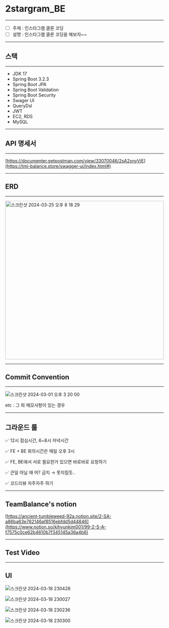 # 2stargram_BE
-----
- [ ]  주제 : 인스타그램 클론 코딩
- [ ]  설명 : 인스타그램 클론 코딩을 해보자~~

-----
## 스택
-----

- JDK 17
- Spring Boot 3.2.3
- Spring Boot JPA
- Spring Boot Validation
- Spring Boot Security
- Swager UI
- QueryDsl
- JWT
- EC2, RDS
- MySQL


-----
## API 명세서
-----

[https://documenter.getpostman.com/view/33070046/2sA2xnyVjE](https://tmi-balance.store/swagger-ui/index.html#)

-----
## ERD
-----

<img width="504" alt="스크린샷 2024-03-25 오후 8 18 29" src="https://github.com/hh99-clone-team2/2nstargram_BE/assets/84234028/094fd06a-4f41-4e69-9ce0-a64426c70cd6">

-----
## Commit Convention

-----
 
![스크린샷 2024-03-01 오후 3 20 00](https://github.com/yuha00e/spring-lv3/assets/157681548/1fecc129-c6c1-4611-8630-6443d1ff7caa)
 
etc : 그 외 메모사항이 있는 경우

 -----
그라운드 룰
 -----

✅ 12시 점심시간, 6~8시 저녁시간

✅ FE + BE 회의시간은 매일 오후 3시

✅ FE, BE에서 서로 필요한거 있으면 바로바로 요청하기

✅ 큰일 아닐 때 어? 금지 → 못지킬듯..

✅ 코드리뷰 자주자주 하기

 -----
TeamBalance's notion
 -----

[https://ancient-tumbleweed-92a.notion.site/2-SA-a86ba63e762146af8516ebfdd5d44846](https://www.notion.so/kihyunkim001/99-2-S-A-f7575c0ce62b4610b7f345145a36a4b6)

 -----
 Test Video
 -----
 
 

  -----
 UI
 -----

 ![스크린샷 2024-03-18 230428](https://github.com/yuha00e/TeamBalance-BE/assets/157124813/c27e3ebe-05e6-40a4-88b2-32d567deda70)

 ![스크린샷 2024-03-18 230027](https://github.com/yuha00e/TeamBalance-BE/assets/157124813/1343bdfa-3f03-4e3e-92b5-5421dd228758)

 ![스크린샷 2024-03-18 230236](https://github.com/yuha00e/TeamBalance-BE/assets/157124813/e8aa9f84-52af-4321-9085-d79342344c68)

 ![스크린샷 2024-03-18 230300](https://github.com/yuha00e/TeamBalance-BE/assets/157124813/c9aa11e7-b6a9-4916-a625-e3f7253024b9)





